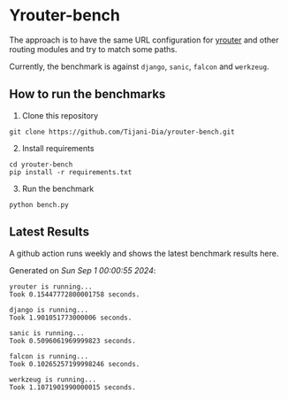 # Yrouter-bench

The approach is to have the same URL configuration for [yrouter](https://github.com/Tijani-Dia/yrouter) and other routing modules and try to match some paths.

Currently, the benchmark is against `django`, `sanic`, `falcon` and `werkzeug`.

## How to run the benchmarks

1. Clone this repository

```shell
git clone https://github.com/Tijani-Dia/yrouter-bench.git
```

2. Install requirements

```shell
cd yrouter-bench
pip install -r requirements.txt
```

3. Run the benchmark

```shell
python bench.py
```

## Latest Results

A github action runs weekly and shows the latest benchmark results here.

Generated on *Sun Sep  1 00:00:55 2024*:

```shell
yrouter is running...
Took 0.15447772800001758 seconds.

django is running...
Took 1.901051773000006 seconds.

sanic is running...
Took 0.5096061969999823 seconds.

falcon is running...
Took 0.10265257199998246 seconds.

werkzeug is running...
Took 1.1071901990000015 seconds.

```